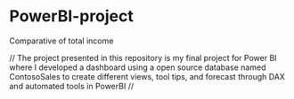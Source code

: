 # PowerBI-project
 Comparative of total income

// The project presented in this repository is my final project for Power BI where I developed a dashboard using a open source database named ContosoSales to create different views, tool tips, and forecast through DAX and automated tools in PowerBI //
